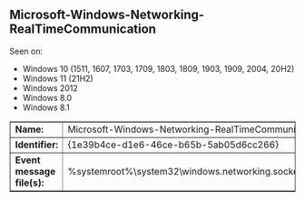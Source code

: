 ## Microsoft-Windows-Networking-RealTimeCommunication

Seen on:
* Windows 10 (1511, 1607, 1703, 1709, 1803, 1809, 1903, 1909, 2004, 20H2)
* Windows 11 (21H2)
* Windows 2012
* Windows 8.0
* Windows 8.1

<table border="1" class="docutils">
  <tbody>
    <tr>
      <td><b>Name:</b></td>
      <td>Microsoft-Windows-Networking-RealTimeCommunication</td>
    </tr>
    <tr>
      <td><b>Identifier:</b></td>
      <td>{1e39b4ce-d1e6-46ce-b65b-5ab05d6cc266}</td>
    </tr>
    <tr>
      <td><b>Event message file(s):</b></td>
      <td>%systemroot%\system32\windows.networking.sockets.pushenabledapplication.dll</td>
    </tr>
  </tbody>
</table>

&nbsp;

